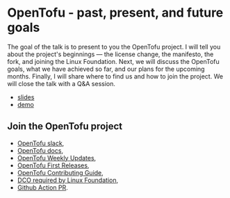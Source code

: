 # OpenTofu - past, present, and future goals

The goal of the talk is to present to you the OpenTofu project. I will tell you about the project's beginnings — the license change, the manifesto, the fork, and joining the Linux Foundation. Next, we will discuss the OpenTofu goals, what we have achieved so far, and our plans for the upcoming months. Finally, I will share where to find us and how to join the project. We will close the talk with a Q&A session.

- [slides](slides.pdf)
- [demo](example/)

## Join the OpenTofu project

- [OpenTofu slack](https://opentofu.org/slack),
- [OpenTofu docs](https://opentofu.org/docs),
- [OpenTofu Weekly Updates](https://github.com/opentofu/opentofu/blob/main/WEEKLY_UPDATES.md),
- [OpenTofu First Releases](https://github.com/opentofu/opentofu/releases),
- [OpenTofu Contributing Guide](https://github.com/opentofu/opentofu/blob/main/CONTRIBUTING.md),
- [DCO required by Linux Foundation](https://wiki.linuxfoundation.org/dco),
- [Github Action PR](https://github.com/opentofu/setup-opentofu/pull/2).
